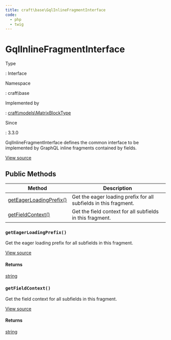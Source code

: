 ```yaml
---
title: craft\base\GqlInlineFragmentInterface
code:
  - php
  - twig
---
```


# GqlInlineFragmentInterface

Type

:   Interface

Namespace

:   craft\base

Implemented by

:   [craft\models\MatrixBlockType](craft-models-matrixblocktype.md)

Since

:   3.3.0



GqlInlineFragmentInterface defines the common interface to be implemented by GraphQL inline fragments contained by fields.





[View source](https://github.com/craftcms/cms/blob/master/src/base/GqlInlineFragmentInterface.php)






## Public Methods

| Method                                                                                           | Description
| ------------------------------------------------------------------------------------------------ | ----------------------------------------------------------------
| [getEagerLoadingPrefix()](craft-base-gqlinlinefragmentinterface.md#method-geteagerloadingprefix) | Get the eager loading prefix for all subfields in this fragment.
| [getFieldContext()](craft-base-gqlinlinefragmentinterface.md#method-getfieldcontext)             | Get the field context for all subfields in this fragment.

### `getEagerLoadingPrefix()`





Get the eager loading prefix for all subfields in this fragment.




[View source](https://github.com/craftcms/cms/blob/master/src/base/GqlInlineFragmentInterface.php#L30)



#### Returns

[string](http://php.net/language.types.string)



### `getFieldContext()`





Get the field context for all subfields in this fragment.




[View source](https://github.com/craftcms/cms/blob/master/src/base/GqlInlineFragmentInterface.php#L23)



#### Returns

[string](http://php.net/language.types.string)









